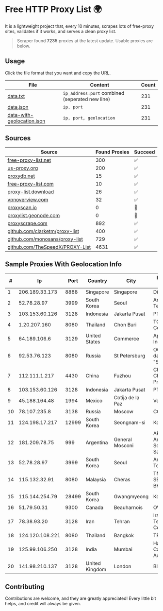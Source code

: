 
# Free HTTP Proxy List 🌍

It is a lightweight project that, every 10 minutes, scrapes lots of free-proxy sites, validates if it works, and serves a clean proxy list.


> Scraper found **7235** proxies at the latest update. Usable proxies are below.

## Usage

Click the file format that you want and copy the URL.


|File|Content|Count|
|----|-------|-----|
|[data.txt](https://raw.githubusercontent.com/themiralay/Proxy-List-World/master/data.txt)|`ip_address:port` combined (seperated new line)|231|
|[data.json](https://raw.githubusercontent.com/themiralay/Proxy-List-World/master/data.json)|`ip, port`|231|
|[data-with-geolocation.json](https://raw.githubusercontent.com/themiralay/Proxy-List-World/master/data-with-geolocation.json)|`ip, port, geolocation`|231|

## Sources

|Source|Found Proxies|Succeed|
|------|-------------|-------|
|[free-proxy-list.net](https://free-proxy-list.net)|300|✅|
|[us-proxy.org](https://www.us-proxy.org)|200|✅|
|[proxydb.net](http://proxydb.net)|15|✅|
|[free-proxy-list.com](https://free-proxy-list.com/?page=&port=&type%5B%5D=http&type%5B%5D=https&up_time=0&search=Search)|10|✅|
|[proxy-list.download](https://www.proxy-list.download/HTTP)|26|✅|
|[vpnoverview.com](https://vpnoverview.com/privacy/anonymous-browsing/free-proxy-servers)|32|✅|
|[proxyscan.io](https://www.proxyscan.io)|0|🚫|
|[proxylist.geonode.com](https://proxylist.geonode.com/api/proxy-list?limit=300&page=1&sort_by=lastChecked&sort_type=desc&protocols=http,https)|0|🚫|
|[proxyscrape.com](https://api.proxyscrape.com/v2/?request=displayproxies&protocol=http&timeout=10000&country=all&ssl=all&anonymity=all)|892|✅|
|[github.com/clarketm/proxy-list](https://raw.githubusercontent.com/clarketm/proxy-list/master/proxy-list-raw.txt)|400|✅|
|[github.com/monosans/proxy-list](https://raw.githubusercontent.com/monosans/proxy-list/main/proxies/http.txt)|729|✅|
|[github.com/TheSpeedX/PROXY-List](https://raw.githubusercontent.com/TheSpeedX/PROXY-List/master/http.txt)|4631|✅|


## Sample Proxies With Geolocation Info

|#|Ip|Port|Country|City|Internet Service Provider|
|-|--|----|-------|----|-------------------------|
|1|206.189.33.173|8888|Singapore|Singapore|DigitalOcean, LLC|
|2|52.78.28.97|3999|South Korea|Seoul|Amazon Technologies Inc.|
|3|103.153.60.126|3128|Indonesia|Jakarta Pusat|PT Era Awan Digital|
|4|1.20.207.160|8080|Thailand|Chon Buri|TOT Public Company Limited|
|5|64.189.106.6|3129|United States|Commerce|Apogee Telecom Inc.|
|6|92.53.76.123|8080|Russia|St Petersburg|OOO "Network of data-centers "Selectel"|
|7|112.111.1.217|4430|China|Fuzhou|China Unicom CHINA169 Fujian Province Network|
|8|103.153.60.126|3128|Indonesia|Jakarta Pusat|PT Era Awan Digital|
|9|45.188.164.48|1994|Mexico|Cotija de la Paz|Velocom SA De CV|
|10|78.107.235.8|3138|Russia|Moscow|CORBINA|
|11|124.198.17.217|12999|South Korea|Seongnam-si|Korea Telecom|
|12|181.209.78.75|999|Argentina|General Mosconi|ARSAT - Empresa Argentina de Soluciones Satelitales S.A.|
|13|52.78.28.97|3999|South Korea|Seoul|Amazon Technologies Inc.|
|14|115.132.32.91|8080|Malaysia|Cheras|TM TECHNOLOGY SERVICES SDN BHD|
|15|115.144.254.79|28499|South Korea|Gwangmyeong|Korea Telecom|
|16|51.79.50.31|9300|Canada|Beauharnois|OVH SAS|
|17|78.38.93.20|3128|Iran|Tehran|Iran Telecommunication Company PJS|
|18|124.120.108.221|8080|Thailand|Bangkok|TRUEBB|
|19|125.99.106.250|3128|India|Mumbai|Hathway IP over Cable Internet Access|
|20|141.98.210.137|3128|United Kingdom|London|BitCommand LLC|



## Contributing

Contributions are welcome, and they are greatly appreciated! Every
little bit helps, and credit will always be given.

